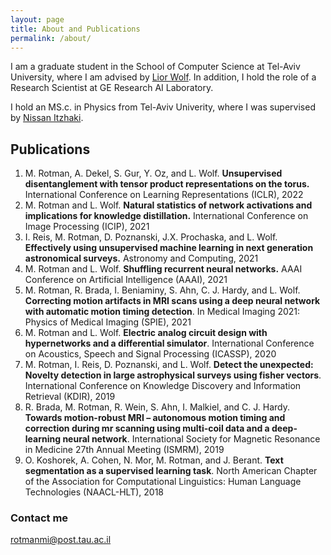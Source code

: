 ```yaml
---
layout: page
title: About and Publications
permalink: /about/
---
```


I am a graduate student in the School of Computer Science at Tel-Aviv University, where I am advised by [Lior Wolf](https://www.cs.tau.ac.il/~wolf/). In addition, I hold the role of a Research Scientist at GE Research AI Laboratory.

I hold an MS.c. in Physics from Tel-Aviv Univerity, where I was supervised by [Nissan Itzhaki](https://en-exact-sciences.tau.ac.il/profile/nitzhaki).

## Publications

1. M. Rotman, A. Dekel, S. Gur, Y. Oz, and L. Wolf. **Unsupervised disentanglement with tensor product representations  on  the  torus.**    International Conference on Learning Representations (ICLR), 2022
2. M. Rotman  and  L.  Wolf.   **Natural  statistics  of  network  activations  and  implications  for knowledge distillation.**     International Conference on Image Processing (ICIP), 2021
3. I. Reis, M. Rotman, D. Poznanski, J.X. Prochaska, and L. Wolf. **Effectively using unsupervised machine learning in next generation astronomical surveys.** Astronomy and Computing, 2021
4. M. Rotman and L. Wolf.  **Shuffling recurrent neural networks.** AAAI Conference on Artificial Intelligence (AAAI), 2021
5. M. Rotman, R. Brada, I. Beniaminy, S. Ahn, C. J. Hardy, and L. Wolf.  **Correcting motion artifacts  in  MRI  scans  using  a  deep  neural  network  with  automatic  motion  timing  detection**.  In Medical Imaging 2021: Physics of Medical Imaging (SPIE), 2021
6. M. Rotman and L. Wolf. **Electric analog circuit design with hypernetworks and a differential simulator**. International Conference on Acoustics, Speech and Signal Processing (ICASSP), 2020
7. M. Rotman, I. Reis, D. Poznanski, and L. Wolf. **Detect the unexpected: Novelty detection in large astrophysical surveys using fisher vectors**. International Conference on Knowledge Discovery and Information Retrieval (KDIR), 2019
8. R.  Brada,  M.  Rotman,  R.  Wein,  S.  Ahn,  I.  Malkiel,  and  C.  J.  Hardy.   **Towards  motion-robust MRI – autonomous motion timing and correction during mr scanning using multi-coil data and a deep-learning neural network**. International Society for Magnetic Resonance in Medicine 27th Annual Meeting (ISMRM), 2019
9. O.  Koshorek,  A.  Cohen,  N.  Mor,  M.  Rotman,  and  J.  Berant.   **Text  segmentation  as  a supervised  learning  task**.  North American Chapter of the Association for Computational Linguistics: Human Language Technologies (NAACL-HLT), 2018


### Contact me

[rotmanmi@post.tau.ac.il](mailto:rotmanmi@post.tau.ac.il)
